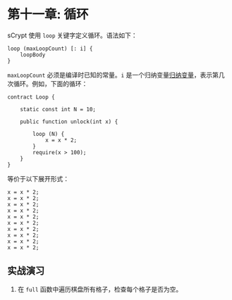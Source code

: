 # 第十一章: 循环 

sCrypt 使用 `loop` 关键字定义循环。语法如下：

```
loop (maxLoopCount) [: i] {
    loopBody
}
```

`maxLoopCount` 必须是编译时已知的常量。`i` 是一个归纳变量[归纳变量](https://scryptdoc.readthedocs.io/zh_CN/latest/loop.html#induction-variable)，表示第几次循环。例如，下面的循环：

```
contract Loop {
    
    static const int N = 10;
    
    public function unlock(int x) {
    
        loop (N) {
            x = x * 2;
        }
        require(x > 100);
    }
}
```

等价于以下展开形式：

```
x = x * 2;
x = x * 2;
x = x * 2;
x = x * 2;
x = x * 2;
x = x * 2;
x = x * 2;
x = x * 2;
x = x * 2;
x = x * 2;
```

## 实战演习

1. 在 `full` 函数中遍历棋盘所有格子，检查每个格子是否为空。

